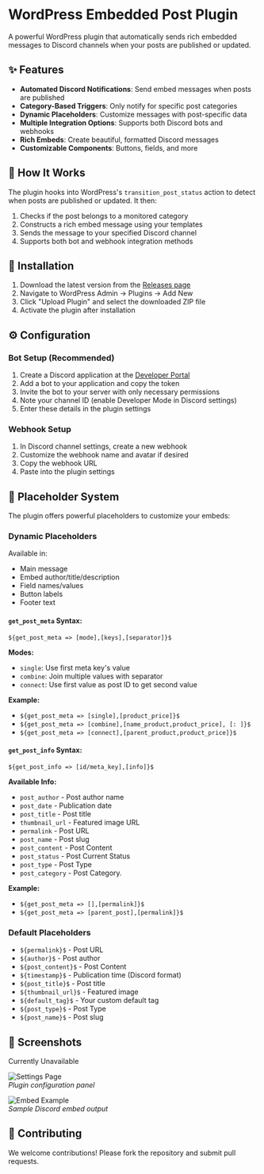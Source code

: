 # WordPress Embedded Post Plugin

A powerful WordPress plugin that automatically sends rich embedded messages to Discord channels when your posts are published or updated.

## ✨ Features

- **Automated Discord Notifications**: Send embed messages when posts are published
- **Category-Based Triggers**: Only notify for specific post categories
- **Dynamic Placeholders**: Customize messages with post-specific data
- **Multiple Integration Options**: Supports both Discord bots and webhooks
- **Rich Embeds**: Create beautiful, formatted Discord messages
- **Customizable Components**: Buttons, fields, and more

## 🚀 How It Works

The plugin hooks into WordPress's `transition_post_status` action to detect when posts are published or updated. It then:

1. Checks if the post belongs to a monitored category
2. Constructs a rich embed message using your templates
3. Sends the message to your specified Discord channel
4. Supports both bot and webhook integration methods

## 🔌 Installation

1. Download the latest version from the [Releases page](#)
2. Navigate to WordPress Admin → Plugins → Add New
3. Click "Upload Plugin" and select the downloaded ZIP file
4. Activate the plugin after installation

## ⚙️ Configuration

### Bot Setup (Recommended)
1. Create a Discord application at the [Developer Portal](https://discord.com/developers/applications)
2. Add a bot to your application and copy the token
3. Invite the bot to your server with only necessary permissions
4. Note your channel ID (enable Developer Mode in Discord settings)
5. Enter these details in the plugin settings

### Webhook Setup
1. In Discord channel settings, create a new webhook
2. Customize the webhook name and avatar if desired
3. Copy the webhook URL
4. Paste into the plugin settings

## 📝 Placeholder System

The plugin offers powerful placeholders to customize your embeds:

### Dynamic Placeholders
Available in:
- Main message
- Embed author/title/description
- Field names/values
- Button labels
- Footer text

#### `get_post_meta` Syntax:
`${get_post_meta => [mode],[keys],[separator]}$`

**Modes:**
- `single`: Use first meta key's value
- `combine`: Join multiple values with separator
- `connect`: Use first value as post ID to get second value

**Example:**  
- `${get_post_meta => [single],[product_price]}$`  
- `${get_post_meta => [combine],[name_product,product_price], [: ]}$`  
- `${get_post_meta => [connect],[parent_product,product_price]}$`  

#### `get_post_info` Syntax:
`${get_post_info => [id/meta_key],[info]}$`

**Available Info:**
- `post_author` - Post author name
- `post_date` - Publication date
- `post_title` - Post title
- `thumbnail_url` - Featured image URL
- `permalink` - Post URL
- `post_name` - Post slug
- `post_content` - Post Content
- `post_status` - Post Current Status
- `post_type` - Post Type
- `post_category` - Post Category.

**Example:**  
- `${get_post_meta => [],[permalink]}$`  
- `${get_post_meta => [parent_post],[permalink]}$`  

### Default Placeholders
- `${permalink}$` - Post URL
- `${author}$` - Post author
- `${post_content}$` - Post Content
- `${timestamp}$` - Publication time (Discord format)
- `${post_title}$` - Post title
- `${thumbnail_url}$` - Featured image
- `${default_tag}$` - Your custom default tag
- `${post_type}$` - Post Type
- `${post_name}$` - Post slug

## 📸 Screenshots
Currently Unavailable 

![Settings Page]()  
*Plugin configuration panel*

![Embed Example]()  
*Sample Discord embed output*

## 🤝 Contributing

We welcome contributions! Please fork the repository and submit pull requests.
